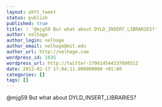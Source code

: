 ```yaml
---
layout: aktt_tweet
status: publish
published: true
title: ! '@mjg59 But what about DYLD_INSERT_LIBRARIES?'
author: nelhage
author_login: nelhage
author_email: nelhage@mit.edu
author_url: http://nelhage.com
wordpress_id: 1635
wordpress_url: http://twitter-170614544337600512
date: 2012-02-17 17:04:11.000000000 +01:00
categories: []
tags: []
---
```

@mjg59 But what about DYLD_INSERT_LIBRARIES?
